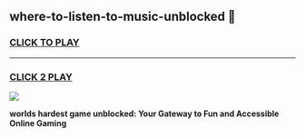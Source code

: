 
## where-to-listen-to-music-unblocked 👋
<h3>
<a href="https://premium.freeplayer.one?title=where-to-listen-to-music-unblocked&ref=14F">CLICK TO PLAY</a></h3>
<hr>

<h3>
<a href="https://premium.freeplayer.one?title=where-to-listen-to-music-unblocked&ref=14F">CLICK 2 PLAY</a>
  
</h3>

<a href="https://premium.freeplayer.one?title=where-to-listen-to-music-unblocked&ref=12F/"><img src="https://clearcache.store/games.png"></a>


**worlds hardest game unblocked: Your Gateway to Fun and Accessible Online Gaming**
